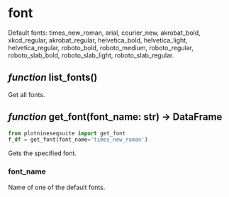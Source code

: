 # font
Default fonts: times_new_roman, arial, courier_new, akrobat_bold, xkcd_regular, akrobat_regular, helvetica_bold, helvetica_light, helvetica_regular, roboto_bold, roboto_medium, roboto_regular, roboto_slab_bold, roboto_slab_light, roboto_slab_regular.
## *function* list_fonts()
Get all fonts.
## *function* get_font(font_name: str) -> DataFrame
```python
from plotnineseqsuite import get_font
f_df = get_font(font_name='times_new_roman')
```
Gets the specified font.
### font_name
Name of one of the default fonts.
